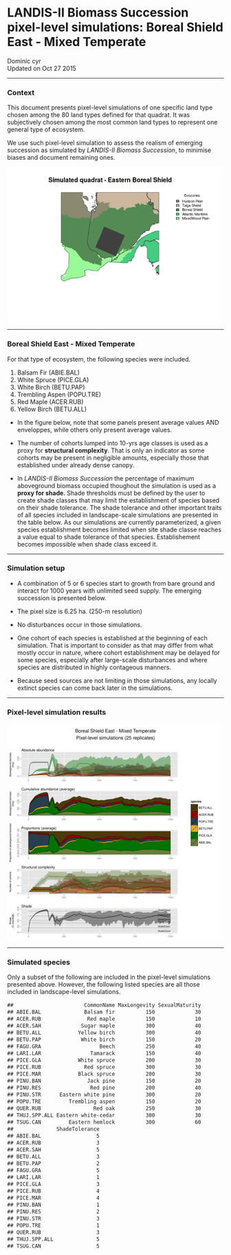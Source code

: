 # LANDIS-II Biomass Succession pixel-level simulations: Boreal Shield East - Mixed Temperate
Dominic cyr  
Updated on Oct 27 2015

-------









### Context

This document presents pixel-level simulations of one specific land type chosen among the 80 land types defined for that quadrat. It was subjectively chosen among the most common land types to represent one general type of ecosystem.

We use such pixel-level simulation to assess the realism of emerging succession as simulated by _LANDIS-II Biomass Succession_, to minimise biases and document remaining ones.









<img src="landisSiteVignette_BSE_4223_files/figure-html/mapPlot-1.png" title="" alt=""  />

-------

### Boreal Shield East - Mixed Temperate


For that type of ecosystem, the following species were included.

1. Balsam Fir (ABIE.BAL)
2. White Spruce (PICE.GLA)
3. White Birch (BETU.PAP)
4. Trembling Aspen (POPU.TRE)
5. Red Maple (ACER.RUB)
6. Yellow Birch (BETU.ALL)


* In the figure below, note that some panels present average values AND enveloppes, while others only present average values.

* The number of cohorts lumped into 10-yrs age classes is used as a proxy for **structural complexity**. That is only an indicator as some cohorts may be present in negligible amounts, especially those that established under already dense canopy.

* In _LANDIS-II Biomass Succession_ the percentage of maximum aboveground biomass occupied thoughout the simulation is used as a **proxy for shade**. Shade thresholds must be defined by the user to create shade classes that may limit the establishment of species based on their shade tolerance. The shade tolerance and other important traits of all species included in landscape-scale simulations are presented in the table below. As our simulations are currently parameterized, a given species establishment becomes limited when site shade classe reaches a value equal to shade tolerance of that species. Establishement becomes impossible when shade class exceed it.

-------

### Simulation setup

* A combination of 5 or 6 species start to growth from bare ground and interact for 1000 years with unlimited seed supply. The emerging succession is presented below.

* The pixel size is 6.25 ha. (250-m resolution)

* No disturbances occur in those simulations.

* One cohort of each species is established at the beginning of each simulation. That is important to consider as that may differ from what mostly occur in nature, where cohort establishment may be delayed for some species, especially after large-scale disturbances and where species are distributed in highly contageous manners.

* Because seed sources are not limiting in those simulations, any locally extinct species can come back later in the simulations.

-------

### Pixel-level simulation results
![alt text](../Figures/multiSppLandisSite_BSE_4223.png)




-------

### Simulated species

Only a subset of the following are included in the pixel-level simulations presented above. However, the following listed species are all those included in landscape-level simulations.


```
##                       CommonName MaxLongevity SexualMaturity
## ABIE.BAL              Balsam fir          150             30
## ACER.RUB               Red maple          150             10
## ACER.SAH             Sugar maple          300             40
## BETU.ALL            Yellow birch          300             40
## BETU.PAP             White birch          150             20
## FAGU.GRA                   Beech          250             40
## LARI.LAR                Tamarack          150             40
## PICE.GLA            White spruce          200             30
## PICE.RUB              Red spruce          300             30
## PICE.MAR            Black spruce          200             30
## PINU.BAN               Jack pine          150             20
## PINU.RES                Red pine          200             40
## PINU.STR      Eastern white pine          300             20
## POPU.TRE         Trembling aspen          150             20
## QUER.RUB                 Red oak          250             30
## THUJ.SPP.ALL Eastern white-cedar          300             30
## TSUG.CAN         Eastern hemlock          300             60
##              ShadeTolerance
## ABIE.BAL                  5
## ACER.RUB                  3
## ACER.SAH                  5
## BETU.ALL                  3
## BETU.PAP                  2
## FAGU.GRA                  5
## LARI.LAR                  1
## PICE.GLA                  3
## PICE.RUB                  4
## PICE.MAR                  4
## PINU.BAN                  1
## PINU.RES                  2
## PINU.STR                  3
## POPU.TRE                  1
## QUER.RUB                  3
## THUJ.SPP.ALL              5
## TSUG.CAN                  5
```
